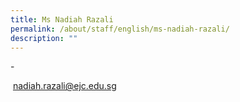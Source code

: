 ```yaml
---
title: Ms Nadiah Razali
permalink: /about/staff/english/ms-nadiah-razali/
description: ""
---
```

\-

 [nadiah.razali@ejc.edu.sg](mailto:nadiah.razali@ejc.edu.sg)